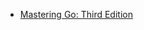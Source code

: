 - [Mastering Go: Third Edition](https://www.amazon.com/Mastering-Go-professional-utilities-concurrent/dp/1801079315/)